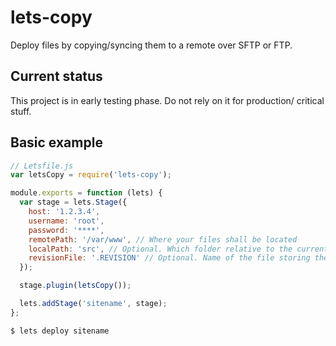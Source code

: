 # lets-copy

Deploy files by copying/syncing them to a remote over SFTP or FTP.


## Current status

This project is in early testing phase. Do not rely on it for production/
critical stuff.


## Basic example

```javascript
// Letsfile.js
var letsCopy = require('lets-copy');

module.exports = function (lets) {
  var stage = lets.Stage({
    host: '1.2.3.4',
    username: 'root',
    password: '****',
    remotePath: '/var/www', // Where your files shall be located
    localPath: 'src', // Optional. Which folder relative to the current folder, to sync
    revisionFile: '.REVISION' // Optional. Name of the file storing the last synced commit
  });

  stage.plugin(letsCopy());

  lets.addStage('sitename', stage);
};
```

```bash
$ lets deploy sitename
```

